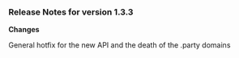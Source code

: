 
### Release Notes for version 1.3.3


**Changes**

General hotfix for the new API and the death of the .party domains


